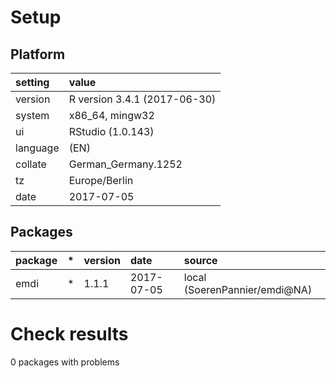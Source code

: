 # Setup

## Platform

|setting  |value                        |
|:--------|:----------------------------|
|version  |R version 3.4.1 (2017-06-30) |
|system   |x86_64, mingw32              |
|ui       |RStudio (1.0.143)            |
|language |(EN)                         |
|collate  |German_Germany.1252          |
|tz       |Europe/Berlin                |
|date     |2017-07-05                   |

## Packages

|package |*  |version |date       |source                        |
|:-------|:--|:-------|:----------|:-----------------------------|
|emdi    |*  |1.1.1   |2017-07-05 |local (SoerenPannier/emdi@NA) |

# Check results

0 packages with problems




